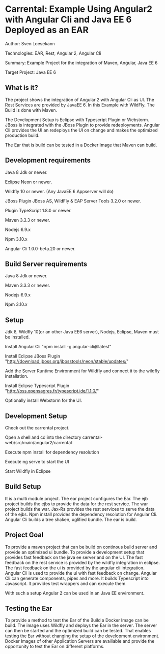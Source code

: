 Carrental: Example Using Angular2 with Angular Cli and Java EE 6 Deployed as an EAR
==============================================================================================
Author: Sven Loesekann

Technologies: EAR, Rest, Angular 2, Angular Cli

Summary: Example Project for the integration of Maven, Angular, Java EE 6

Target Project: Java EE 6

What is it?
-----------

The project shows the integration of Angular 2 with Angular Cli as UI. The Rest Services are provided by JavaEE 6. In this Example with WildFly. The Build is done with Maven. 

The Development Setup is Eclipse with Typescript Plugin or Webstorm. JBoss is integrated with the JBoss Plugin to provide redeployments. Angular Cli provides the UI an redeploys the UI on change and makes the optimized production build.

The Ear that is build can be tested in a Docker Image that Maven can build.

Development requirements
-------------------

Java 8 Jdk or newer. 

Eclipse Neon or newer.

Wildfly 10 or newer. (Any JavaEE 6 Appserver will do)

JBoss Plugin JBoss AS, WildFly & EAP Server Tools	3.2.0 or newer.

Plugin TypeScript	1.8.0 or newer.

Maven 3.3.3 or newer. 

Nodejs 6.9.x  

Npm 3.10.x 

Angular Cli 1.0.0-beta.20 or newer. 

Build Server requirements
-------------------------
Java 8 Jdk or newer. 

Maven 3.3.3 or newer. 

Nodejs 6.9.x  

Npm 3.10.x 

Setup
-----
Jdk 8, Wildfly 10(or an other Java EE6 server), Nodejs, Eclipse, Maven must be installed.

Install Angular Cli "npm install -g angular-cli@latest"

Install Eclipse JBoss Plugin "http://download.jboss.org/jbosstools/neon/stable/updates/"

Add the Server Runtime Environment for Wildfly and connect it to the wildfly installation.

Install Eclipse Typescript Plugin "http://oss.opensagres.fr/typescript.ide/1.1.0/"

Optionally install Webstorm for the UI.

Development Setup
-----------------
Check out the carrental project. 

Open a shell and cd into the directory carrental-web/src/main/angular2/carrental

Execute npm install for dependency resolution

Execute ng serve to start the UI

Start Wildfly in Eclipse

Build Setup
-----------
It is a multi module project. 
The ear project configures the Ear.
The ejb project builds the ejbs to provide the data for the rest service.
The war project builds the war. Jax-Rs provides the rest services to serve the data of the ejbs. Npm install provides the dependency resolution for Angular Cli. Angular Cli builds a tree shaken, uglified bundle. 
The ear is build.

Project Goal
------------
To provide a maven project that can be build on continous build server and provide an optimized ui bundle. 
To provide a development setup that provides fast feedback on the java ee server and on the UI. 
The fast feedback on the rest service is provided by the wildfly integration in eclipse.
The fast feedback on the ui is provided by the angular cli integration. Angular Cli is used to provide the ui with fast feedback on change. Angular Cli can generate components, pipes and more. It builds Typescript into Javascript. It provides test wrappers and can execute them. 

With such a setup Angular 2 can be used in an Java EE environment.

Testing the Ear
---------------
To provide a method to test the Ear of the Build a Docker Image can be build. The image uses Wildfly and deploys the Ear in the server. The server can then be started and the optimized build can be tested. That enables testing the Ear without changing the setup of the development environment. Docker Images of other Application Servers are availiable and provide the opportunity to test the Ear on different platforms.
